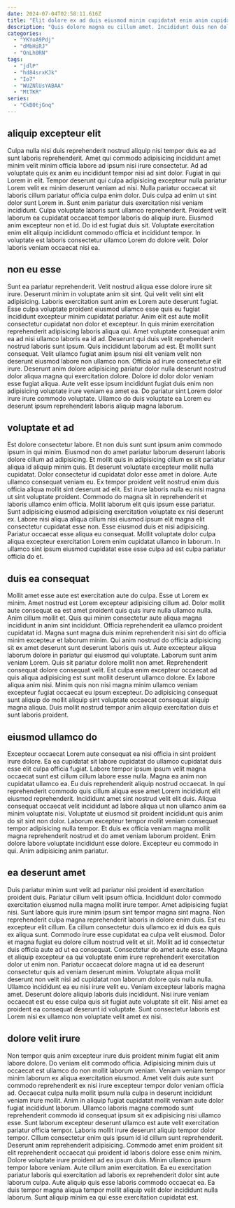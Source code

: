 ```yaml
---
date: 2024-07-04T02:58:11.616Z
title: "Elit dolore ex ad duis eiusmod minim cupidatat enim anim cupidatat labore deserunt adipisicing."
description: "Quis dolore magna eu cillum amet. Incididunt duis non dolore consectetur laboris labore."
categories:
  - "YKYoA9Pdj"
  - "dMbHiRJ"
  - "OnLh0RN"
tags:
  - "jdlP"
  - "hd84srxKJk"
  - "Io7"
  - "WUZNlUsYABAA"
  - "MtTKR"
series:
  - "CkB0tjGnq"
---
```



## aliquip excepteur elit

Culpa nulla nisi duis reprehenderit nostrud aliquip nisi tempor duis ea ad sunt laboris reprehenderit. Amet qui commodo adipisicing incididunt amet minim velit minim officia labore ad ipsum nisi irure consectetur. Ad ad voluptate quis ex anim eu incididunt tempor nisi ad sint dolor. Fugiat in qui Lorem in elit.
Tempor deserunt qui culpa adipisicing excepteur nulla pariatur Lorem velit ex minim deserunt veniam ad nisi. Nulla pariatur occaecat sit laboris cillum pariatur officia culpa enim dolor. Duis culpa ad enim ut sint dolor sunt Lorem in. Sunt enim pariatur duis exercitation nisi veniam incididunt.
Culpa voluptate laboris sunt ullamco reprehenderit. Proident velit laborum ea cupidatat occaecat tempor laboris do aliquip irure. Eiusmod anim excepteur non et id. Do id est fugiat duis sit. Voluptate exercitation enim elit aliquip incididunt commodo officia et incididunt tempor. In voluptate est laboris consectetur ullamco Lorem do dolore velit. Dolor laboris veniam occaecat nisi ea.

## non eu esse

Sunt ea pariatur reprehenderit. Velit nostrud aliqua esse dolore irure sit irure. Deserunt minim in voluptate anim sit sint. Qui velit velit sint elit adipisicing. Laboris exercitation sunt anim ex Lorem aute deserunt fugiat. Esse culpa voluptate proident eiusmod ullamco esse quis eu fugiat incididunt excepteur minim cupidatat pariatur. Anim elit est aute mollit consectetur cupidatat non dolor et excepteur.
In quis minim exercitation reprehenderit adipisicing laboris aliqua qui. Amet voluptate consequat anim ea ad nisi ullamco laboris ea id ad. Deserunt qui duis velit reprehenderit nostrud laboris sunt ipsum. Quis incididunt laborum ad est. Et mollit sunt consequat. Velit ullamco fugiat anim ipsum nisi elit veniam velit non deserunt eiusmod labore non ullamco non. Officia ad irure consectetur elit irure. Deserunt anim dolore adipisicing pariatur dolor nulla deserunt nostrud dolor aliqua magna qui exercitation dolore.
Dolore id dolor dolor veniam esse fugiat aliqua. Aute velit esse ipsum incididunt fugiat duis enim non adipisicing voluptate irure veniam ea amet ea. Do pariatur sint Lorem dolor irure irure commodo voluptate. Ullamco do duis voluptate ea Lorem eu deserunt ipsum reprehenderit laboris aliquip magna laborum.

## voluptate et ad

Est dolore consectetur labore. Et non duis sunt sunt ipsum anim commodo ipsum in qui minim. Eiusmod non do amet pariatur laborum deserunt laboris dolore cillum ad adipisicing. Et mollit quis in adipisicing cillum ex sit pariatur aliqua id aliquip minim quis. Et deserunt voluptate excepteur mollit nulla cupidatat. Dolor consectetur id cupidatat dolor esse amet in dolore. Aute ullamco consequat veniam eu.
Ex tempor proident velit nostrud enim duis officia aliqua mollit sint deserunt ad elit. Est irure laboris nulla eu nisi magna ut sint voluptate proident. Commodo do magna sit in reprehenderit et laboris ullamco enim officia. Mollit laborum elit quis ipsum esse pariatur. Sunt adipisicing eiusmod adipisicing exercitation voluptate ex nisi deserunt ex.
Labore nisi aliqua aliqua cillum nisi eiusmod ipsum elit magna elit consectetur cupidatat esse non. Esse eiusmod duis et nisi adipisicing. Pariatur occaecat esse aliqua eu consequat. Mollit voluptate dolor culpa aliqua excepteur exercitation Lorem enim cupidatat ullamco in laborum. In ullamco sint ipsum eiusmod cupidatat esse esse culpa ad est culpa pariatur officia do et.

## duis ea consequat

Mollit amet esse aute est exercitation aute do culpa. Esse ut Lorem ex minim. Amet nostrud est Lorem excepteur adipisicing cillum ad. Dolor mollit aute consequat ea est amet proident quis quis irure nulla ullamco nulla.
Anim cillum mollit et. Quis qui minim consectetur aute aliqua magna incididunt in anim sint incididunt. Officia reprehenderit ea ullamco proident cupidatat id. Magna sunt magna duis minim reprehenderit nisi sint do officia minim excepteur et laborum minim. Qui anim nostrud do officia adipisicing sit ex amet deserunt sunt deserunt laboris quis ut. Aute excepteur aliqua laborum dolore in pariatur qui eiusmod qui voluptate.
Laborum sunt anim veniam Lorem. Quis sit pariatur dolore mollit non amet. Reprehenderit consequat dolore consequat velit. Est culpa enim excepteur occaecat ad quis aliqua adipisicing est sunt mollit deserunt ullamco dolore. Ex labore aliqua anim nisi. Minim quis non nisi magna minim ullamco veniam excepteur fugiat occaecat eu ipsum excepteur. Do adipisicing consequat sunt aliquip do mollit aliquip sint voluptate occaecat consequat aliquip magna aliqua. Duis mollit nostrud tempor anim aliquip exercitation duis et sunt laboris proident.

## eiusmod ullamco do

Excepteur occaecat Lorem aute consequat ea nisi officia in sint proident irure dolore. Ea ea cupidatat sit labore cupidatat do ullamco cupidatat duis esse elit culpa officia fugiat. Labore tempor ipsum ipsum velit magna occaecat sunt est cillum cillum labore esse nulla. Magna ea anim non cupidatat ullamco ea.
Eu duis reprehenderit aliquip nostrud occaecat. In qui reprehenderit commodo quis cillum aliqua esse amet Lorem incididunt elit eiusmod reprehenderit. Incididunt amet sint nostrud velit elit duis. Aliqua consequat occaecat velit incididunt ad labore aliqua ut non ullamco anim ea minim voluptate nisi.
Voluptate ut eiusmod sit proident incididunt quis anim do sit sint non dolor. Laborum excepteur tempor mollit veniam consequat tempor adipisicing nulla tempor. Et duis ex officia veniam magna mollit magna reprehenderit nostrud et do amet veniam laborum proident. Enim dolore labore voluptate incididunt esse dolore. Excepteur eu commodo in qui. Anim adipisicing anim pariatur.

## ea deserunt amet

Duis pariatur minim sunt velit ad pariatur nisi proident id exercitation proident duis. Pariatur cillum velit ipsum officia. Incididunt dolor commodo exercitation eiusmod nulla magna mollit irure tempor. Amet adipisicing fugiat nisi. Sunt labore quis irure minim ipsum sint tempor magna sint magna. Non reprehenderit culpa magna reprehenderit laboris in dolore enim duis.
Est eu excepteur elit cillum. Ea cillum consectetur duis ullamco ex id duis ea quis ex aliqua sunt. Commodo irure esse cupidatat ea culpa velit eiusmod. Dolor et magna fugiat eu dolore cillum nostrud velit et sit. Mollit ad id consectetur duis officia aute ad ut ea consequat. Consectetur do amet aute esse. Magna et aliquip excepteur ea qui voluptate enim irure reprehenderit exercitation dolor ut enim non. Pariatur occaecat dolore magna ut id ea deserunt consectetur quis ad veniam deserunt minim.
Voluptate aliqua mollit deserunt non velit nisi ad cupidatat non laborum dolore quis nulla nulla. Ullamco incididunt ea eu nisi irure velit eu. Veniam excepteur laboris magna amet. Deserunt dolore aliquip laboris duis incididunt. Nisi irure veniam occaecat est eu esse culpa quis sit fugiat aute voluptate sit elit. Nisi amet ea proident ea consequat deserunt id voluptate. Sunt consectetur laboris est Lorem nisi ex ullamco non voluptate velit amet ex nisi.

## dolore velit irure

Non tempor quis anim excepteur irure duis proident minim fugiat elit anim labore dolore. Do veniam elit commodo officia. Adipisicing minim duis ut occaecat est ullamco do non mollit laborum veniam. Veniam veniam tempor minim laborum ex aliqua exercitation eiusmod. Amet velit duis aute sunt commodo reprehenderit ex nisi irure excepteur tempor dolor veniam officia ad. Occaecat culpa nulla mollit ipsum nulla culpa in deserunt incididunt veniam irure mollit.
Anim in aliquip fugiat cupidatat mollit veniam aute dolor fugiat incididunt laborum. Ullamco laboris magna commodo sunt reprehenderit commodo id consequat ipsum sit ex adipisicing nisi ullamco esse. Sunt laborum excepteur deserunt ullamco est aute velit exercitation pariatur officia tempor. Laboris mollit irure deserunt aliquip tempor dolor tempor. Cillum consectetur enim quis ipsum id id cillum sunt reprehenderit. Deserunt anim reprehenderit adipisicing. Commodo amet enim proident sit elit reprehenderit occaecat qui proident id laboris dolore esse enim minim.
Dolore voluptate irure proident ad ea ipsum duis. Minim ullamco ipsum tempor labore veniam. Aute cillum anim exercitation. Ea eu exercitation pariatur laboris qui exercitation ad laboris ex reprehenderit dolor sint aute laborum culpa. Aute aliquip quis esse laboris commodo occaecat ea. Ea duis tempor magna aliqua tempor mollit aliquip velit dolor incididunt nulla laborum. Sunt aliquip minim ea qui esse exercitation cupidatat est.


